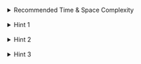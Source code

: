 <br>
<details class="hint-accordion">  
    <summary>Recommended Time & Space Complexity</summary>
    <p>
    You should aim for a solution with <code>O(m * n)</code> time and <code>O(m * n)</code> space, where <code>m</code> is the number of rows and <code>n</code> is the number of columns in the given grid.
    </p>
</details>

<br>
<details class="hint-accordion">  
    <summary>Hint 1</summary>
    <p>
    A brute force solution would be to iterate on each land cell and run a BFS from that cells to find the nearest treasure chest. This would be an <code>O((m * n)^2)</code> solution. Can you think of a better way? Sometimes it is not optimal to go from source to destination.
    </p>
</details>

<br>
<details class="hint-accordion">  
    <summary>Hint 2</summary>
    <p>
    We can see that instead of going from every cell to find the nearest treasure chest, we can do it in reverse. We can just do a BFS from all the treasure chests in grid and just explore all possible paths from those chests. Why? Because in this approach, the treasure chests self mark the cells level by level and the level number will be the distance from that cell to a treasure chest. We don't revisit a cell. This approach is called <code>Multi-Source BFS</code>. How would you implement it?
    </p>
</details>

<br>
<details class="hint-accordion">  
    <summary>Hint 3</summary>
    <p>
    We insert all the cells <code>(row, col)</code> that represent the treasure chests into the queue. Then, we process the cells level by level, handling all the current cells in the queue at once. For each cell, we mark it as visited and store the current level value as the distance at that cell. We then try to add the neighboring cells (adjacent cells) to the queue, but only if they have not been visited and are land cells.
    </p>
</details>